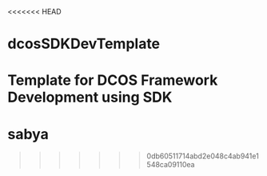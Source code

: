 <<<<<<< HEAD
# dcosSDKDevTemplate
Template for DCOS Framework Development using SDK
=======
# sabya
>>>>>>> 0db60511714abd2e048c4ab941e1548ca09110ea
